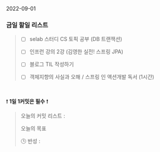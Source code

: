 2022-09-01
### 금일 할일 리스트


> - [ ] selab 스터디 CS 토픽 공부 (DB 트랜잭션)
>
> - [ ] 인프런 강의 2강 (김영한 실전! 스프링 JPA)
>
> - [ ] 블로그 TIL 작성하기
>
> - [ ] 객체지향의 사실과 오해 / 스프링 인 액션개발 독서 (1시간)  
>

<br/>

❗ **1일 1커밋은 필수** ❗
> 오늘의 커밋 리스트 :
>
> 오늘의 목표
>
> 🕒 반성 :
>
>
>

<br/>